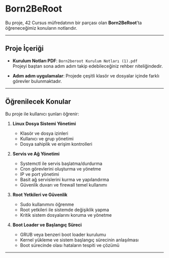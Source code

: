 # Born2BeRoot

Bu proje, 42 Cursus müfredatının bir parçası olan **Born2BeRoot**’ta öğreneceğimiz konuların notlarıdır.

---

## Proje İçeriği

- **Kurulum Notları PDF**: `Born2beroot Kurulum Notları (1).pdf`  
  Projeyi baştan sona adım adım takip edebileceğiniz rehber niteliğindedir.

- **Adım adım uygulamalar**: Projede çeşitli klasör ve dosyalar içinde farklı görevler bulunmaktadır.

---

## Öğrenilecek Konular

Bu proje ile kullanıcı şunları öğrenir:

1. **Linux Dosya Sistemi Yönetimi**
   - Klasör ve dosya izinleri
   - Kullanıcı ve grup yönetimi
   - Dosya sahiplik ve erişim kontrolleri

2. **Servis ve Ağ Yönetimi**
   - Systemctl ile servis başlatma/durdurma
   - Cron görevlerini oluşturma ve yönetme
   - IP ve port yönetimi
   - Basit ağ servislerini kurma ve yapılandırma
   - Güvenlik duvarı ve firewall temel kullanımı

3. **Root Yetkileri ve Güvenlik**
   - Sudo kullanımını öğrenme
   - Root yetkileri ile sistemde değişiklik yapma
   - Kritik sistem dosyalarını koruma ve yönetme

4. **Boot Loader ve Başlangıç Süreci**
   - GRUB veya benzeri boot loader kurulumu
   - Kernel yükleme ve sistem başlangıç sürecinin anlaşılması
   - Boot sürecinde olası hataların tespiti ve çözümü

---

